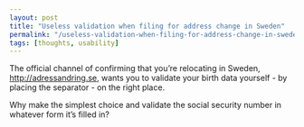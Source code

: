 ```yaml
---
layout: post
title: "Useless validation when filing for address change in Sweden"
permalink: "/useless-validation-when-filing-for-address-change-in-sweden"
tags: [thoughts, usability]
---
```


The official channel of confirming that you’re relocating in Sweden, <a href="http://adressandring.se">http://adressandring.se</a>, wants you to validate your birth data yourself - by placing the separator <em>-</em> on the right place.

Why make the simplest choice and validate the social security number in whatever form it’s filled in?
